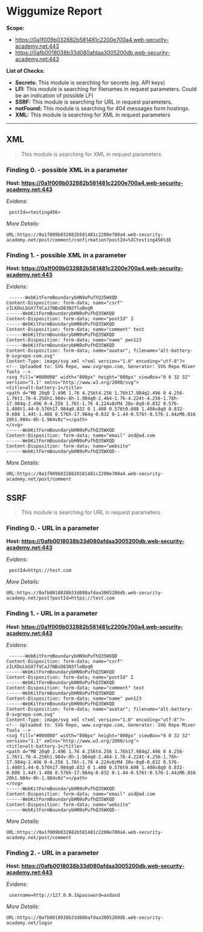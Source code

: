 # Wiggumize Report

__Scope:__
- https://0a1f009b032882b581481c2200e700a4.web-security-academy.net:443
- https://0afb0018038b33d080afdaa3005200db.web-security-academy.net:443


__List of Checks:__
- __Secrets:__ This module is searching for secrets (eg. API keys)
- __LFI:__ This module is searching for filenames in request parameters. Could be an indication of possible LFI
- __SSRF:__ This module is searching for URL in request parameters.
- __notFound:__ This module is searching for 404 messages form hostings.
- __XML:__ This module is searching for XML in request parameters
--------------------

## XML
> This module is searching for XML in request parameters
### Finding 0. - possible XML in a parameter
__Host: https://0a1f009b032882b581481c2200e700a4.web-security-academy.net:443__ 

_Evidens:_

```
 postId=<testing456>
```
_More Details:_

```
URL:https://0a1f009b032882b581481c2200e700a4.web-security-academy.net/post/comment/confirmation?postId=%3Ctesting456%3E
```
### Finding 1. - possible XML in a parameter
__Host: https://0a1f009b032882b581481c2200e700a4.web-security-academy.net:443__ 

_Evidens:_

```
 ------WebKitFormBoundarybHN9oPufhQ35WXQD
Content-Disposition: form-data; name="csrf" zILKDoLbGX7fVCaJ7NBsD83N3floBoqR
------WebKitFormBoundarybHN9oPufhQ35WXQD
Content-Disposition: form-data; name="postId" 2
------WebKitFormBoundarybHN9oPufhQ35WXQD
Content-Disposition: form-data; name="comment" test
------WebKitFormBoundarybHN9oPufhQ35WXQD
Content-Disposition: form-data; name="name" pwn123
------WebKitFormBoundarybHN9oPufhQ35WXQD
Content-Disposition: form-data; name="avatar"; filename="alt-battery-0-svgrepo-com.svg"
Content-Type: image/svg xml <?xml version="1.0" encoding="utf-8"?>
<!-- Uploaded to: SVG Repo, www.svgrepo.com, Generator: SVG Repo Mixer Tools -->
<svg fill="#000000" width="800px" height="800px" viewBox="0 0 32 32" version="1.1" xmlns="http://www.w3.org/2000/svg">
<title>alt-battery-1</title>
<path d="M0 20q0 2.496 1.76 4.256t4.256 1.76h17.984q2.496 0 4.256-1.76t1.76-4.256h1.984v-8h-1.984q0-2.464-1.76-4.224t-4.256-1.76h-17.984q-2.496 0-4.256 1.76t-1.76 4.224v8zM4 20v-8q0-0.832 0.576-1.408t1.44-0.576h17.984q0.832 0 1.408 0.576t0.608 1.408v8q0 0.832-0.608 1.44t-1.408 0.576h-17.984q-0.832 0-1.44-0.576t-0.576-1.44zM6.016 20h1.984v-8h-1.984v8z"></path>
</svg>
------WebKitFormBoundarybHN9oPufhQ35WXQD
Content-Disposition: form-data; name="email" asd@ad.com
------WebKitFormBoundarybHN9oPufhQ35WXQD
Content-Disposition: form-data; name="website" 
------WebKitFormBoundarybHN9oPufhQ35WXQD--

```
_More Details:_

```
URL:https://0a1f009b032882b581481c2200e700a4.web-security-academy.net/post/comment
```
## SSRF
> This module is searching for URL in request parameters.
### Finding 0. - URL in a parameter
__Host: https://0afb0018038b33d080afdaa3005200db.web-security-academy.net:443__ 

_Evidens:_

```
 postId=https://test.com
```
_More Details:_

```
URL:https://0afb0018038b33d080afdaa3005200db.web-security-academy.net/post?postId=https://test.com
```
### Finding 1. - URL in a parameter
__Host: https://0a1f009b032882b581481c2200e700a4.web-security-academy.net:443__ 

_Evidens:_

```
 ------WebKitFormBoundarybHN9oPufhQ35WXQD
Content-Disposition: form-data; name="csrf" zILKDoLbGX7fVCaJ7NBsD83N3floBoqR
------WebKitFormBoundarybHN9oPufhQ35WXQD
Content-Disposition: form-data; name="postId" 2
------WebKitFormBoundarybHN9oPufhQ35WXQD
Content-Disposition: form-data; name="comment" test
------WebKitFormBoundarybHN9oPufhQ35WXQD
Content-Disposition: form-data; name="name" pwn123
------WebKitFormBoundarybHN9oPufhQ35WXQD
Content-Disposition: form-data; name="avatar"; filename="alt-battery-0-svgrepo-com.svg"
Content-Type: image/svg xml <?xml version="1.0" encoding="utf-8"?>
<!-- Uploaded to: SVG Repo, www.svgrepo.com, Generator: SVG Repo Mixer Tools -->
<svg fill="#000000" width="800px" height="800px" viewBox="0 0 32 32" version="1.1" xmlns="http://www.w3.org/2000/svg">
<title>alt-battery-1</title>
<path d="M0 20q0 2.496 1.76 4.256t4.256 1.76h17.984q2.496 0 4.256-1.76t1.76-4.256h1.984v-8h-1.984q0-2.464-1.76-4.224t-4.256-1.76h-17.984q-2.496 0-4.256 1.76t-1.76 4.224v8zM4 20v-8q0-0.832 0.576-1.408t1.44-0.576h17.984q0.832 0 1.408 0.576t0.608 1.408v8q0 0.832-0.608 1.44t-1.408 0.576h-17.984q-0.832 0-1.44-0.576t-0.576-1.44zM6.016 20h1.984v-8h-1.984v8z"></path>
</svg>
------WebKitFormBoundarybHN9oPufhQ35WXQD
Content-Disposition: form-data; name="email" asd@ad.com
------WebKitFormBoundarybHN9oPufhQ35WXQD
Content-Disposition: form-data; name="website" 
------WebKitFormBoundarybHN9oPufhQ35WXQD--

```
_More Details:_

```
URL:https://0a1f009b032882b581481c2200e700a4.web-security-academy.net/post/comment
```
### Finding 2. - URL in a parameter
__Host: https://0afb0018038b33d080afdaa3005200db.web-security-academy.net:443__ 

_Evidens:_

```
 username=http://127.0.0.1&password=asdasd
```
_More Details:_

```
URL:https://0afb0018038b33d080afdaa3005200db.web-security-academy.net/login
```
